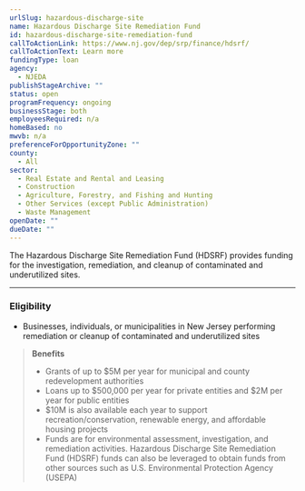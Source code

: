 ```yaml
---
urlSlug: hazardous-discharge-site
name: Hazardous Discharge Site Remediation Fund
id: hazardous-discharge-site-remediation-fund
callToActionLink: https://www.nj.gov/dep/srp/finance/hdsrf/
callToActionText: Learn more
fundingType: loan
agency:
  - NJEDA
publishStageArchive: ""
status: open
programFrequency: ongoing
businessStage: both
employeesRequired: n/a
homeBased: no
mwvb: n/a
preferenceForOpportunityZone: ""
county:
  - All
sector:
  - Real Estate and Rental and Leasing
  - Construction
  - Agriculture, Forestry, and Fishing and Hunting
  - Other Services (except Public Administration)
  - Waste Management
openDate: ""
dueDate: ""
---
```


The Hazardous Discharge Site Remediation Fund (HDSRF) provides funding for the investigation, remediation, and cleanup of contaminated and underutilized sites.

---
### Eligibility 
* Businesses, individuals, or municipalities in New Jersey performing remediation or cleanup of contaminated and underutilized sites

>**Benefits** 
>* Grants of up to $5M per year for municipal and county redevelopment authorities
>* Loans up to $500,000 per year for private entities and $2M per year for public entities
>* $10M is also available each year to support recreation/conservation, renewable energy, and affordable housing projects
>* Funds are for environmental assessment, investigation, and remediation activities. Hazardous Discharge Site Remediation Fund (HDSRF) funds can also be leveraged to obtain funds from other sources such as U.S. Environmental Protection Agency (USEPA)

